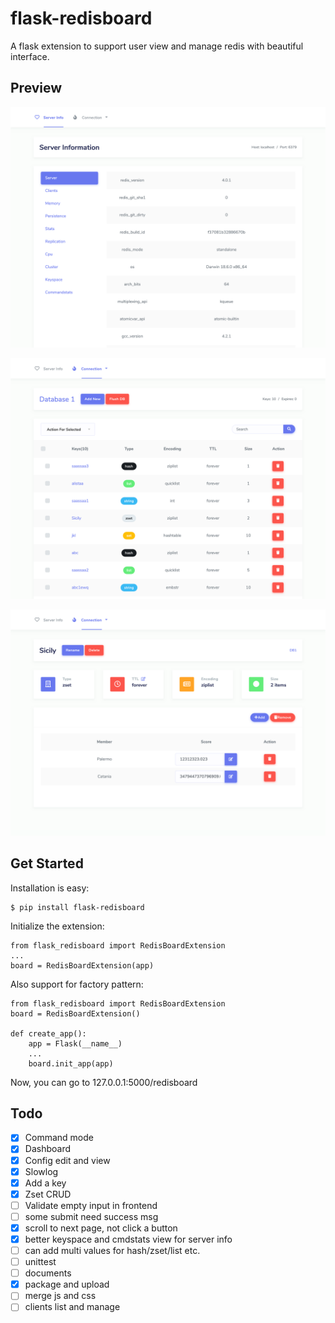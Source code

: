 # flask-redisboard

A flask extension to support user view and manage redis with beautiful interface.

## Preview
![demo](screenshot/demo1.png)

![demo](screenshot/demo2.png)

![demo](screenshot/demo3.png)


## Get Started

Installation is easy:
```
$ pip install flask-redisboard
```

Initialize the extension:
```
from flask_redisboard import RedisBoardExtension
...
board = RedisBoardExtension(app)
```

Also support for factory pattern:
```
from flask_redisboard import RedisBoardExtension
board = RedisBoardExtension()

def create_app():
    app = Flask(__name__)
    ...
    board.init_app(app)
```

Now, you can go to 127.0.0.1:5000/redisboard 

## Todo
- [x] Command mode
- [x] Dashboard
- [x] Config edit and view
- [x] Slowlog
- [x] Add a key
- [x] Zset CRUD
- [ ] Validate empty input in frontend
- [ ] some submit need success msg
- [x] scroll to next page, not click a button
- [x] better keyspace and cmdstats view for server info 
- [ ] can add multi values for hash/zset/list etc.
- [ ] unittest
- [ ] documents
- [x] package and upload
- [ ] merge js and css
- [ ] clients list and manage